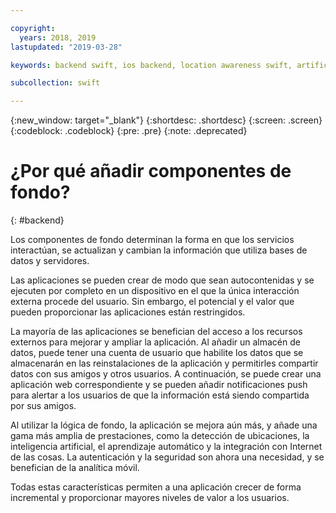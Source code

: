 ```yaml
---

copyright:
  years: 2018, 2019
lastupdated: "2019-03-28"

keywords: backend swift, ios backend, location awareness swift, artificial intelligence swift, machine learning swift, iot swift, why swift

subcollection: swift

---
```


{:new_window: target="_blank"}
{:shortdesc: .shortdesc}
{:screen: .screen}
{:codeblock: .codeblock}
{:pre: .pre}
{:note: .deprecated}

# ¿Por qué añadir componentes de fondo?
{: #backend}

Los componentes de fondo determinan la forma en que los servicios interactúan, se actualizan y cambian la información que utiliza bases de datos y servidores.

Las aplicaciones se pueden crear de modo que sean autocontenidas y se ejecuten por completo en un dispositivo en el que la única interacción externa procede del usuario. Sin embargo, el potencial y el valor que pueden proporcionar las aplicaciones están restringidos.

La mayoría de las aplicaciones se benefician del acceso a los recursos externos para mejorar y ampliar la aplicación. Al añadir un almacén de datos, puede tener una cuenta de usuario que habilite los datos que se almacenarán en las reinstalaciones de la aplicación y permitirles compartir datos con sus amigos y otros usuarios. A continuación, se puede crear una aplicación web correspondiente y se pueden añadir notificaciones push para alertar a los usuarios de que la información está siendo compartida por sus amigos.

Al utilizar la lógica de fondo, la aplicación se mejora aún más, y añade una gama más amplia de prestaciones, como la detección de ubicaciones, la inteligencia artificial, el aprendizaje automático y la integración con Internet de las cosas. La autenticación y la seguridad son ahora una necesidad, y se benefician de la analítica móvil.

Todas estas características permiten a una aplicación crecer de forma incremental y proporcionar mayores niveles de valor a los usuarios.
